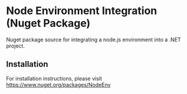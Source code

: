 Node Environment Integration (Nuget Package)
===========

Nuget package source for integrating a node.js environment into a .NET project.

## Installation

For installation instructions, please visit https://www.nuget.org/packages/NodeEnv